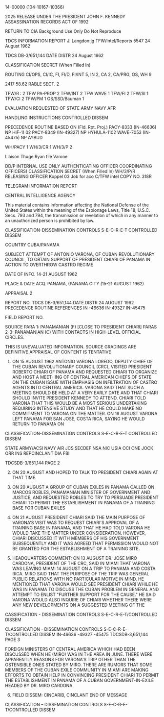 14-00000
(104-10167-10366)

2025 RELEASE UNDER THE PRESIDENT JOHN F. KENNEDY ASSASSINATION RECORDS ACT OF 1992

RETURN TO CIA
Background Use Only
Do Not Reproduce

TDCS INFORMATION REPORT
J. Langdon:jg
TFW/Intel/Reports
5547
24 August 1962

TDCS DB-3/651,144
DATE DISTR 24 August 1962

CLASSIFICATION
SECRET
(When Filled In)

ROUTING
CI/OPS, CI/IC, FI, FI/D, FI/INT 5, IN 2, CA 2, CA/PRG, OS, WH 9

2417 58.62
RABLE SECT. 2

TFW/R : 2 TFW PA-PROP 2
TFW/INT 2 TFW WAVE 1
TFW/FI 2 TFW/SI 1
TFW/CI 2
TFW/PM 1 OS/SSD/Bauman 1

EVALUATION
REQUESTED
OF
STATE
ARMY
NAVY
AFR

HANDLING INSTRUCTIONS
CONTROLLED DISSEM

PRECEDENCE ROUTINE
BASED ON (Fld. Rpt. Proj.)
PACY-8333 (IN-46636)
NP HIF-1) 02
PACY-8349 (IN-49327)
NP HYHULA-1102
WAVE-7053 (IN-45475)
NP AYBUD

WH/PACY 1
WH/3/CR 1
WH/3/P 2

Liaison
Thuge
Ryan file
Varone

DD/P INTERNAL USE ONLY
AUTHENTICATING OFFICER
COORDINATING OFFICERS)
CLASSIFICATION
SECRET
(When Filled In)
WH/3/P/R
RELEASING OFFICER
Koppel 03
Job
for aco
C/TFW intel
COPY NO.
318R

TELEGRAM INFORMATION REPORT

CENTRAL INTELLIGENCE AGENCY

This material contains information affecting the National Defense of the United States within the meaning of the Espionage Laws, Title 18, U.S.C. Secs.
793 and 794, the transmission or revelation of which in any manner to an unauthorized person is prohibited by law.

CLASSIFICATION-DISSEMINATION CONTROLS
S-E-C-R-E-T
CONTROLLED DISSEM

COUNTRY
CUBA/PANAMA

SUBJECT
ATTEMPT OF ANTONIO VARONA, OF
CUBAN REVOLUTIONARY COUNCIL, TO
OBTAIN SUPPORT OF PRESIDENT
CHIARI OF PANAMA IN ACTION TO
OVERTHROW CASTRO REGIME

DATE OF INFO.
14-21 AUGUST 1962

PLACE & DATE ACQ.
PANAMA, (PANAMA CITY (15-21 AUGUST 1962)

APPRAISAL
2

REPORT NO. TDCS DB-3/651,144
DATE DISTR 24 AUGUST 1962
PRECEDENCE ROUTINE
REFERENCES
IN -46636
IN-49327
IN-45475

FIELD REPORT NO.

SOURCE
PARA 1: PANAMANIAN (F) [CLOSE TO PRESIDENT CHIARI] PARAS 2-3:
PANAMANIAN (C) WITH CONTACTS IN HIGH-LEVEL OFFICIAL CIRCLES.

THIS IS UNEVALUATED INFORMATION. SOURCE GRADINGS ARE DEFINITIVE APPRAISAL OF CONTENT IS TENTATIVE

1. ON 15 AUGUST 1962 ANTONIO VARONA LOREDO, DEPUTY CHIEF OF
THE CUBAN REVOLUTIONARY COUNCIL (CRC), VISITED PRESIDENT ROBERTO
CHIARI OF PANAMA AND REQUESTED CHIARI TO ORGANIZE AND HOST A MEET-
ING OF CENTRAL AMERICAN CHIEFS OF STATE ON THE CUBAN ISSUE WITH
EMPHASIS ON INFILTRATION OF CASTRO AGENTS INTO CENTRAL AMERICA.
VARONA SAID THAT SUCH A MEETING SHOULD BE HELD AT A VERY EARLY
DATE AND THAT CHIARI SHOULD INVITE PRESIDENT KENNEDY TO ATTEND.
CHIARI TOLD VARONA THAT THIS WOULD BE A MOST SERIOUS UNDERTAKING
REQUIRING INTENSIVE STUDY AND THAT HE COULD MAKE NO COMMITMENT
TO VARONA ON THE MATTER. ON 16 AUGUST VARONA LEFT PANAMA FOR
SAN JOSE, COSTA RICA, SAYING HE WOULD RETURN TO PANAMA ON

CLASSIFICATION-DISSEMINATION CONTROLS
S-E-C-R-E-T
CONTROLLED DISSEM

STATE
ARMY/ACSI NAVY AIR JCS
SECDEF NSA
NIC
USIA OCI ONE JOCK ORR
INS REPCINCLANT
DIA FBI

TDCSDB-3/651,144
PAGE 2

2. ON 20 AUGUST AND HOPED TO TALK TO PRESIDENT CHIARI AGAIN AT THAT TIME.

3. ON 20 AUGUST A GROUP OF CUBAN EXILES IN PANAMA CALLED ON
MARCOS ROBLES, PANAMANIAN MINISTER OF GOVERNMENT AND JUSTICE, AND
REQUESTED ROBLES TO TRY TO PERSUADE PRESIDENT CHIARI TO PERMIT THE
ESTABLISHMENT IN PANAMA OF A TRAINING BASE FOR CUBAN EXILES

4. ON 21 AUGUST PRESIDENT CHIARI SAID THE MAIN PURPOSE OF
VARONA'S VISIT WAS TO REQUEST CHIARI'S APPROVAL OF A TRAINING
BASE IN PANAMA, AND THAT HE HAD TOLD VARONA HE WOULD TAKE THE
MATTER UNDER CONSIDERATION. HOWEVER, CHIARI DISCUSSED IT WITH
MEMBERS OF HIS GOVERNMENT SUBSEQUENTLY AND IT WAS AGREED THAT
PERMISSION WOULD NOT BE GRANTED FOR THE ESTABLISHMENT OF A
TRAINING SITE.

5. HEADQUARTERS COMMENT: ON 13 AUGUST DR. JOSE MIRO CARDONA,
PRESIDENT OF THE CRC, SAID IN MIAMI THAT VARONA WAS LEAVING MIAMI
14 AUGUST ON A TRIP TO PANAMA AND COSTA RICA. MIRO SAID THAT THE
PURPOSE OF THE TRIP WAS GENERAL PUBLIC RELATIONS WITH NO
PARTICULAR MOTIVE IN MIND. HE MENTIONED THAT VARONA WOULD SEE
PRESIDENT CHIARI WHILE HE WAS IN PANAMA TO DISCUSS THE CUBAN
PROBLEM IN GENERAL AND ATTEMPT TO ENLIST "FURTHER SUPPORT FOR
THE CAUSE." HE SAID VARONA WOULD ALSO INQUIRE OF CHIARI WHETHER
THERE WERE ANY NEW DEVELOPMENTS ON A SUGGESTED MEETING OF THE

CASSIFICATION - DISSEMINATION CONTROLS
S-E-C-R-E-T/CONTROLLED DISSEM

CLASSIFICATION - DISSEMINATION CONTROLS
S-E-C-R-E-T/CONTROLLED DISSEM
IN-46636
-49327
-45475
TDCSDB-3,651,144
PAGE 3

FOREIGN MINISTERS OF CENTRAL AMERICA WHICH HAD BEEN DISCUSSED
WHEN HE (MIRO) WAS IN THE AREA IN JUNE. THERE WERE APPARENTLY
REASONS FOR VARONA'S TRIP OTHER THAN THE OSTENSIBLE ONES STATED
BY MIRO. THERE ARE RUMORS THAT SOME MEMBERS OF THE CUBAN EXILE
COMMUNITY IN MIAMI ARE MAKING EFFORTS TO OBTAIN HELP IN
CONVINCING PRESIDENT CHIARI TO PERMIT THE ESTABLISHMENT IN
PANAMA OF A CUBAN GOVERNMENT-IN-EXILE HEADED BY DR. MIRO CARDONA.

6. FIELD DISSEM:
CINCARIB, CINCLANT
END OF MESSAGE

CLASSIFICATION – DISSEMINATION CONTROLS
S-E-C-R-E-T/CONTROLLED DISSEM
